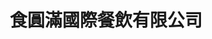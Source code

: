 ---
title: "食圓滿國際餐飲有限公司"
description: "食圓滿國際餐飲有限公司"
layout: shop
keywords:
  - 美食競賽
  - 台灣美食
  - 美食精選
datePublished: "2025-06-30"
dateModified: "2025-07-03"
city: ""
district: ""
address: ""
phone: ""
geo: ""
google_map: ""
footinder: ""
official: "https://www.foodshop.com.tw/"
award:
  - name: "台北國際牛肉麵節"
    year: "2024"
    entries:
      - group: "調理包組"
        cooking_style: "紅燒"
        rank: ""

---